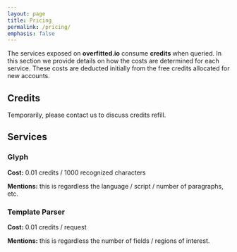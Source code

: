 ```yaml
---
layout: page
title: Pricing
permalink: /pricing/
emphasis: false
---
```


The services exposed on **overfitted.io** consume **credits** when queried. In this section we provide details on how the costs are determined for each service. These costs are deducted initially from the free credits allocated for new accounts.

## Credits

Temporarily, please contact us to discuss credits refill.

## Services

### Glyph

**Cost:** 0.01 credits / 1000 recognized characters

**Mentions:** this is regardless the language / script / number of paragraphs, etc.

### Template Parser

**Cost:** 0.01 credits / request

**Mentions:** this is regardless the number of fields / regions of interest.